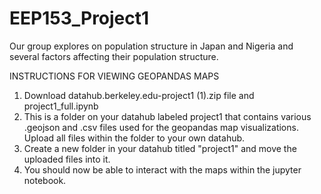 # EEP153_Project1
Our group explores on population structure in Japan and Nigeria and several factors affecting their population structure.

INSTRUCTIONS FOR VIEWING GEOPANDAS MAPS
1. Download datahub.berkeley.edu-project1 (1).zip file and project1_full.ipynb
2. This is a folder on your datahub labeled project1 that contains various .geojson and .csv files used for the geopandas map visualizations. Upload all files within the folder to your own datahub.
3. Create a new folder in your datahub titled "project1" and move the uploaded files into it.
4. You should now be able to interact with the maps within the jupyter notebook.
